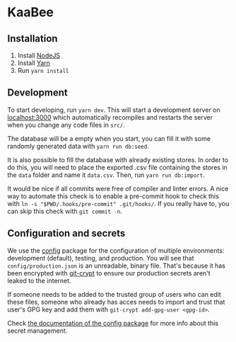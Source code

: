# KaaBee

## Installation

1. Install [NodeJS](https://nodejs.org/)
2. Install [Yarn](https://classic.yarnpkg.com/en/docs/install)
3. Run `yarn install`

## Development

To start developing, run `yarn dev`. This will start a development server on [localhost:3000](http://localhost:3000) which automatically recompiles and restarts the server when you change any code files in `src/`.

The database will be a empty when you start, you can fill it with some randomly generated data with `yarn run db:seed`.

It is also possible to fill the database with already existing stores. In order to do this, you will need to place the
exported .csv file containing the stores in the `data` folder and name it `data.csv`. Then, run `yarn run db:import`.

It would be nice if all commits were free of compiler and linter errors. A nice way to automate this check is to enable a pre-commit hook to check this with `ln -s "$PWD/.hooks/pre-commit" .git/hooks/`. If you really have to, you can skip this check with `git commit -n`.

## Configuration and secrets

We use the [config](https://www.npmjs.com/package/config) package for the configuration of multiple environments: development (default), testing, and production. You will see that `config/production.json` is an unreadable, binary file. That's because it has been encrypted with [git-crypt](https://github.com/AGWA/git-crypt) to ensure our production secrets aren't leaked to the internet.

If someone needs to be added to the trusted group of users who can edit these files, someone who already has acces needs to import and trust that user's GPG key and add them with `git-crypt add-gpg-user <gpg-id>`.

Check [the documentation of the config package](https://github.com/lorenwest/node-config/wiki/Securing-Production-Config-Files) for more info about this secret management.

